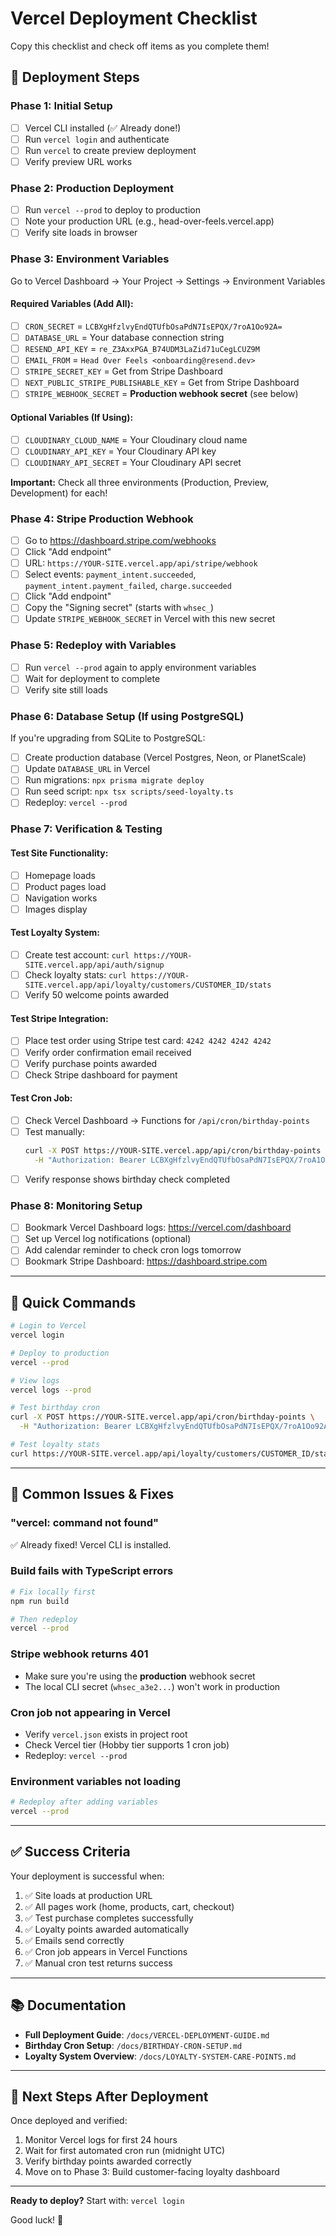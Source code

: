 # Vercel Deployment Checklist

Copy this checklist and check off items as you complete them!

## 🚀 Deployment Steps

### Phase 1: Initial Setup
- [ ] Vercel CLI installed (✅ Already done!)
- [ ] Run `vercel login` and authenticate
- [ ] Run `vercel` to create preview deployment
- [ ] Verify preview URL works

### Phase 2: Production Deployment  
- [ ] Run `vercel --prod` to deploy to production
- [ ] Note your production URL (e.g., head-over-feels.vercel.app)
- [ ] Verify site loads in browser

### Phase 3: Environment Variables
Go to Vercel Dashboard → Your Project → Settings → Environment Variables

#### Required Variables (Add All):
- [ ] `CRON_SECRET` = `LCBXgHfzlvyEndQTUfbOsaPdN7IsEPQX/7roA1Oo92A=`
- [ ] `DATABASE_URL` = Your database connection string
- [ ] `RESEND_API_KEY` = `re_Z3AxxPGA_B74UDM3LaZid71uCegLCUZ9M`
- [ ] `EMAIL_FROM` = `Head Over Feels <onboarding@resend.dev>`
- [ ] `STRIPE_SECRET_KEY` = Get from Stripe Dashboard
- [ ] `NEXT_PUBLIC_STRIPE_PUBLISHABLE_KEY` = Get from Stripe Dashboard
- [ ] `STRIPE_WEBHOOK_SECRET` = **Production webhook secret** (see below)

#### Optional Variables (If Using):
- [ ] `CLOUDINARY_CLOUD_NAME` = Your Cloudinary cloud name
- [ ] `CLOUDINARY_API_KEY` = Your Cloudinary API key  
- [ ] `CLOUDINARY_API_SECRET` = Your Cloudinary API secret

**Important:** Check all three environments (Production, Preview, Development) for each!

### Phase 4: Stripe Production Webhook
- [ ] Go to https://dashboard.stripe.com/webhooks
- [ ] Click "Add endpoint"
- [ ] URL: `https://YOUR-SITE.vercel.app/api/stripe/webhook`
- [ ] Select events: `payment_intent.succeeded`, `payment_intent.payment_failed`, `charge.succeeded`
- [ ] Click "Add endpoint"
- [ ] Copy the "Signing secret" (starts with `whsec_`)
- [ ] Update `STRIPE_WEBHOOK_SECRET` in Vercel with this new secret

### Phase 5: Redeploy with Variables
- [ ] Run `vercel --prod` again to apply environment variables
- [ ] Wait for deployment to complete
- [ ] Verify site still loads

### Phase 6: Database Setup (If using PostgreSQL)
If you're upgrading from SQLite to PostgreSQL:
- [ ] Create production database (Vercel Postgres, Neon, or PlanetScale)
- [ ] Update `DATABASE_URL` in Vercel
- [ ] Run migrations: `npx prisma migrate deploy`
- [ ] Run seed script: `npx tsx scripts/seed-loyalty.ts`
- [ ] Redeploy: `vercel --prod`

### Phase 7: Verification & Testing

#### Test Site Functionality:
- [ ] Homepage loads
- [ ] Product pages load
- [ ] Navigation works
- [ ] Images display

#### Test Loyalty System:
- [ ] Create test account: `curl https://YOUR-SITE.vercel.app/api/auth/signup`
- [ ] Check loyalty stats: `curl https://YOUR-SITE.vercel.app/api/loyalty/customers/CUSTOMER_ID/stats`
- [ ] Verify 50 welcome points awarded

#### Test Stripe Integration:
- [ ] Place test order using Stripe test card: `4242 4242 4242 4242`
- [ ] Verify order confirmation email received
- [ ] Verify purchase points awarded
- [ ] Check Stripe dashboard for payment

#### Test Cron Job:
- [ ] Check Vercel Dashboard → Functions for `/api/cron/birthday-points`
- [ ] Test manually: 
  ```bash
  curl -X POST https://YOUR-SITE.vercel.app/api/cron/birthday-points \
    -H "Authorization: Bearer LCBXgHfzlvyEndQTUfbOsaPdN7IsEPQX/7roA1Oo92A="
  ```
- [ ] Verify response shows birthday check completed

### Phase 8: Monitoring Setup
- [ ] Bookmark Vercel Dashboard logs: https://vercel.com/dashboard
- [ ] Set up Vercel log notifications (optional)
- [ ] Add calendar reminder to check cron logs tomorrow
- [ ] Bookmark Stripe Dashboard: https://dashboard.stripe.com

---

## 📝 Quick Commands

```bash
# Login to Vercel
vercel login

# Deploy to production
vercel --prod

# View logs
vercel logs --prod

# Test birthday cron
curl -X POST https://YOUR-SITE.vercel.app/api/cron/birthday-points \
  -H "Authorization: Bearer LCBXgHfzlvyEndQTUfbOsaPdN7IsEPQX/7roA1Oo92A="

# Test loyalty stats
curl https://YOUR-SITE.vercel.app/api/loyalty/customers/CUSTOMER_ID/stats
```

---

## 🚨 Common Issues & Fixes

### "vercel: command not found"
✅ Already fixed! Vercel CLI is installed.

### Build fails with TypeScript errors
```bash
# Fix locally first
npm run build

# Then redeploy
vercel --prod
```

### Stripe webhook returns 401
- Make sure you're using the **production** webhook secret
- The local CLI secret (`whsec_a3e2...`) won't work in production

### Cron job not appearing in Vercel
- Verify `vercel.json` exists in project root
- Check Vercel tier (Hobby tier supports 1 cron job)
- Redeploy: `vercel --prod`

### Environment variables not loading
```bash
# Redeploy after adding variables
vercel --prod
```

---

## ✅ Success Criteria

Your deployment is successful when:

1. ✅ Site loads at production URL
2. ✅ All pages work (home, products, cart, checkout)
3. ✅ Test purchase completes successfully
4. ✅ Loyalty points awarded automatically
5. ✅ Emails send correctly
6. ✅ Cron job appears in Vercel Functions
7. ✅ Manual cron test returns success

---

## 📚 Documentation

- **Full Deployment Guide**: `/docs/VERCEL-DEPLOYMENT-GUIDE.md`
- **Birthday Cron Setup**: `/docs/BIRTHDAY-CRON-SETUP.md`
- **Loyalty System Overview**: `/docs/LOYALTY-SYSTEM-CARE-POINTS.md`

---

## 🎯 Next Steps After Deployment

Once deployed and verified:
1. Monitor Vercel logs for first 24 hours
2. Wait for first automated cron run (midnight UTC)
3. Verify birthday points awarded correctly
4. Move on to Phase 3: Build customer-facing loyalty dashboard

---

**Ready to deploy?** Start with: `vercel login`

Good luck! 🚀
